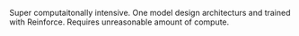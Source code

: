 Super computaitonally intensive. One model design architecturs and trained with Reinforce. Requires unreasonable amount of compute.
